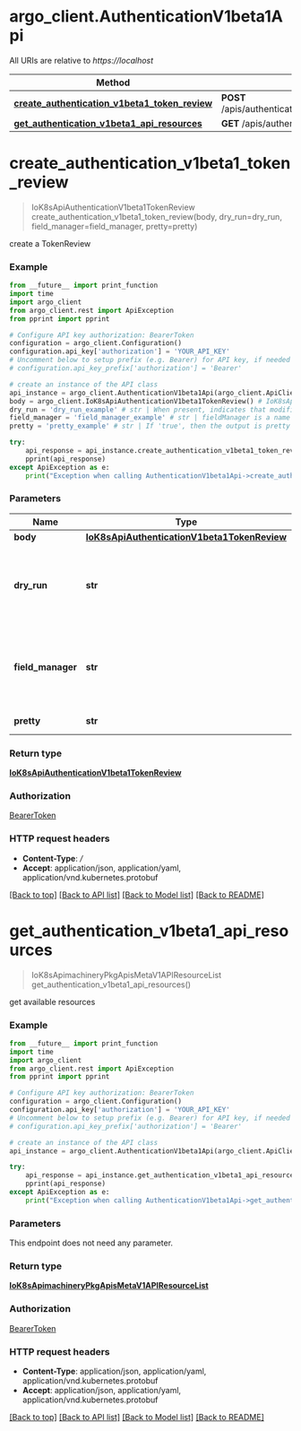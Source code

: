 # argo_client.AuthenticationV1beta1Api

All URIs are relative to *https://localhost*

Method | HTTP request | Description
------------- | ------------- | -------------
[**create_authentication_v1beta1_token_review**](AuthenticationV1beta1Api.md#create_authentication_v1beta1_token_review) | **POST** /apis/authentication.k8s.io/v1beta1/tokenreviews | 
[**get_authentication_v1beta1_api_resources**](AuthenticationV1beta1Api.md#get_authentication_v1beta1_api_resources) | **GET** /apis/authentication.k8s.io/v1beta1/ | 


# **create_authentication_v1beta1_token_review**
> IoK8sApiAuthenticationV1beta1TokenReview create_authentication_v1beta1_token_review(body, dry_run=dry_run, field_manager=field_manager, pretty=pretty)



create a TokenReview

### Example
```python
from __future__ import print_function
import time
import argo_client
from argo_client.rest import ApiException
from pprint import pprint

# Configure API key authorization: BearerToken
configuration = argo_client.Configuration()
configuration.api_key['authorization'] = 'YOUR_API_KEY'
# Uncomment below to setup prefix (e.g. Bearer) for API key, if needed
# configuration.api_key_prefix['authorization'] = 'Bearer'

# create an instance of the API class
api_instance = argo_client.AuthenticationV1beta1Api(argo_client.ApiClient(configuration))
body = argo_client.IoK8sApiAuthenticationV1beta1TokenReview() # IoK8sApiAuthenticationV1beta1TokenReview | 
dry_run = 'dry_run_example' # str | When present, indicates that modifications should not be persisted. An invalid or unrecognized dryRun directive will result in an error response and no further processing of the request. Valid values are: - All: all dry run stages will be processed (optional)
field_manager = 'field_manager_example' # str | fieldManager is a name associated with the actor or entity that is making these changes. The value must be less than or 128 characters long, and only contain printable characters, as defined by https://golang.org/pkg/unicode/#IsPrint. (optional)
pretty = 'pretty_example' # str | If 'true', then the output is pretty printed. (optional)

try:
    api_response = api_instance.create_authentication_v1beta1_token_review(body, dry_run=dry_run, field_manager=field_manager, pretty=pretty)
    pprint(api_response)
except ApiException as e:
    print("Exception when calling AuthenticationV1beta1Api->create_authentication_v1beta1_token_review: %s\n" % e)
```

### Parameters

Name | Type | Description  | Notes
------------- | ------------- | ------------- | -------------
 **body** | [**IoK8sApiAuthenticationV1beta1TokenReview**](IoK8sApiAuthenticationV1beta1TokenReview.md)|  | 
 **dry_run** | **str**| When present, indicates that modifications should not be persisted. An invalid or unrecognized dryRun directive will result in an error response and no further processing of the request. Valid values are: - All: all dry run stages will be processed | [optional] 
 **field_manager** | **str**| fieldManager is a name associated with the actor or entity that is making these changes. The value must be less than or 128 characters long, and only contain printable characters, as defined by https://golang.org/pkg/unicode/#IsPrint. | [optional] 
 **pretty** | **str**| If &#39;true&#39;, then the output is pretty printed. | [optional] 

### Return type

[**IoK8sApiAuthenticationV1beta1TokenReview**](IoK8sApiAuthenticationV1beta1TokenReview.md)

### Authorization

[BearerToken](../README.md#BearerToken)

### HTTP request headers

 - **Content-Type**: */*
 - **Accept**: application/json, application/yaml, application/vnd.kubernetes.protobuf

[[Back to top]](#) [[Back to API list]](../README.md#documentation-for-api-endpoints) [[Back to Model list]](../README.md#documentation-for-models) [[Back to README]](../README.md)

# **get_authentication_v1beta1_api_resources**
> IoK8sApimachineryPkgApisMetaV1APIResourceList get_authentication_v1beta1_api_resources()



get available resources

### Example
```python
from __future__ import print_function
import time
import argo_client
from argo_client.rest import ApiException
from pprint import pprint

# Configure API key authorization: BearerToken
configuration = argo_client.Configuration()
configuration.api_key['authorization'] = 'YOUR_API_KEY'
# Uncomment below to setup prefix (e.g. Bearer) for API key, if needed
# configuration.api_key_prefix['authorization'] = 'Bearer'

# create an instance of the API class
api_instance = argo_client.AuthenticationV1beta1Api(argo_client.ApiClient(configuration))

try:
    api_response = api_instance.get_authentication_v1beta1_api_resources()
    pprint(api_response)
except ApiException as e:
    print("Exception when calling AuthenticationV1beta1Api->get_authentication_v1beta1_api_resources: %s\n" % e)
```

### Parameters
This endpoint does not need any parameter.

### Return type

[**IoK8sApimachineryPkgApisMetaV1APIResourceList**](IoK8sApimachineryPkgApisMetaV1APIResourceList.md)

### Authorization

[BearerToken](../README.md#BearerToken)

### HTTP request headers

 - **Content-Type**: application/json, application/yaml, application/vnd.kubernetes.protobuf
 - **Accept**: application/json, application/yaml, application/vnd.kubernetes.protobuf

[[Back to top]](#) [[Back to API list]](../README.md#documentation-for-api-endpoints) [[Back to Model list]](../README.md#documentation-for-models) [[Back to README]](../README.md)

